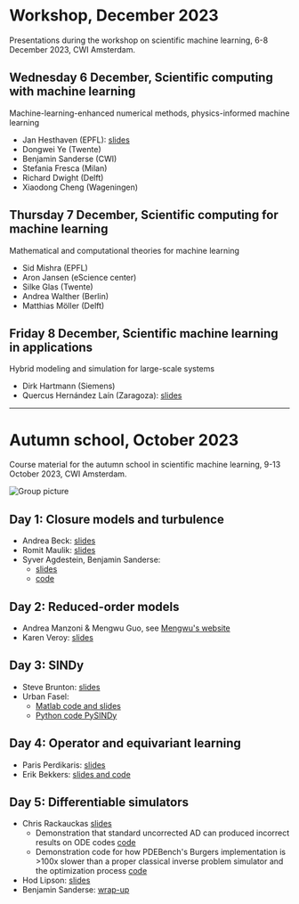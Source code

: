 # Workshop, December 2023
Presentations during the workshop on scientific machine learning, 6-8 December 2023, CWI Amsterdam.

## Wednesday 6 December, Scientific computing with machine learning
Machine-learning-enhanced numerical methods, physics-informed machine learning
- Jan Hesthaven (EPFL): [slides](presentations/Hesthaven_CWIWorkshop2023.pdf) 
- Dongwei Ye (Twente)
- Benjamin Sanderse (CWI)
- Stefania Fresca (Milan)
- Richard Dwight (Delft)
- Xiaodong Cheng (Wageningen)

## Thursday 7 December, Scientific computing for machine learning
Mathematical and computational theories for machine learning

- Sid Mishra (EPFL)
- Aron Jansen (eScience center)
- Silke Glas (Twente)
- Andrea Walther (Berlin)
- Matthias Möller (Delft)

## Friday 8 December, Scientific machine learning in applications
Hybrid modeling and simulation for large-scale systems

- Dirk Hartmann (Siemens)
- Quercus Hernández Laín (Zaragoza): [slides](presentations/Quercus_Hernandez.pdf)

--- 

# Autumn school, October 2023

Course material for the autumn school in scientific machine learning, 9-13 October 2023, CWI Amsterdam.

![Group picture](pictures/MK3_6099.JPG)

## Day 1: Closure models and turbulence
- Andrea Beck: [slides](presentations/cwi_school_andreabeck_content_complete_handout_compressed.pdf)
- Romit Maulik: [slides](presentations/Differentiable_Turbulence.pdf)
- Syver Agdestein, Benjamin Sanderse:
    - [slides](presentations/SanderseAgdestein_closure_models.pdf)
    - [code](https://github.com/agdestein/NeuralClosure)
 
## Day 2: Reduced-order models
- Andrea Manzoni & Mengwu Guo, see [Mengwu's website](https://www.mengwuguo.com/teaching.html)
- Karen Veroy: [slides](presentations/Autumn%20School%20-%20Veroy-Grepl.pdf)

## Day 3: SINDy
- Steve Brunton: [slides](presentations/2023_10_AMS_actual.pdf)
- Urban Fasel:
    - [Matlab code and slides](https://github.com/urban-fasel/CWI_Autumn_School_2023)
    - [Python code PySINDy](https://github.com/dynamicslab/pysindy)
 
## Day 4: Operator and equivariant learning
- Paris Perdikaris: [slides](presentations/slides_paris.pdf)
- Erik Bekkers: [slides and code](https://uvagedl.github.io/)

## Day 5: Differentiable simulators
- Chris Rackauckas [slides](presentations/DifferentiableSimulation_TheRealBits_Rackauckas.pdf)
    - Demonstration that standard uncorrected AD can produced incorrect results on ODE codes [code](presentations/uncorrected_ad.jl)
    - Demonstration code for how PDEBench's Burgers implementation is >100x slower than a proper classical inverse problem simulator and the optimization process [code](presentations/optimized_burgers.jl)
- Hod Lipson: [slides](presentations/AutomatingDiscovery.pdf)
- Benjamin Sanderse: [wrap-up](presentations/Sanderse_wrapup.pdf)


